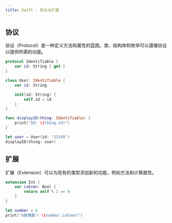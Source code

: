 ```yaml
---
title: Swift - 协议与扩展
---
```

## 协议
协议（Protocol）是一种定义方法和属性的蓝图。类、结构体和枚举可以遵循协议以提供所需的功能。
```swift
protocol Identifiable {
    var id: String { get }
}

class User: Identifiable {
    var id: String

    init(id: String) {
        self.id = id
    }
}

func displayID(thing: Identifiable) {
    print("ID: \(thing.id)")
}

let user = User(id: "12345")
displayID(thing: user)
```

## 扩展
扩展（Extension）可以为现有的类型添加新的功能，例如方法和计算属性。
```swift
extension Int {
    var isEven: Bool {
        return self % 2 == 0
    }
}

let number = 6
print("6是偶数？ \(number.isEven)")
```